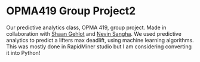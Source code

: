 # OPMA419 Group Project2
Our predictive analytics class, OPMA 419, group project. Made in collaboration with [Shaan Gehlot](https://www.linkedin.com/in/shaan-gehlot/) and [Nevin Sangha](https://www.linkedin.com/in/nevinsangha/). We used predictive analytics to predict a lifters max deadlift, using machine learning algorithms. This was mostly done in RapidMiner studio but I am considering converting it into Python!
